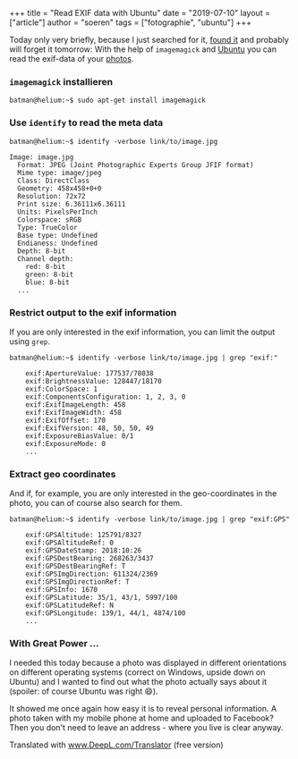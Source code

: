 +++
title = "Read EXIF data with Ubuntu"
date = "2019-07-10"
layout = ["article"]
author = "soeren"
tags = ["fotographie", "ubuntu"]
+++

Today only very briefly, because I just searched for it, [found it](https://mikebeach.org/2011/12/17/how-to-retrieve-exif-data-from-the-command-line-in-ubuntu-linux/) and probably will forget it tomorrow: With the help of `imagemagick` and [Ubuntu](/tags/ubuntu/) you can read the exif-data of your [photos](/tags/fotographie).

### `imagemagick` installieren

```
batman@helium:~$ sudo apt-get install imagemagick
```

### Use `identify` to read the meta data

```
batman@helium:~$ identify -verbose link/to/image.jpg

Image: image.jpg
  Format: JPEG (Joint Photographic Experts Group JFIF format)
  Mime type: image/jpeg
  Class: DirectClass
  Geometry: 458x458+0+0
  Resolution: 72x72
  Print size: 6.36111x6.36111
  Units: PixelsPerInch
  Colorspace: sRGB
  Type: TrueColor
  Base type: Undefined
  Endianess: Undefined
  Depth: 8-bit
  Channel depth:
    red: 8-bit
    green: 8-bit
    blue: 8-bit
  ...
```

### Restrict output to the exif information

If you are only interested in the exif information, you can limit the output using `grep`. 

```
batman@helium:~$ identify -verbose link/to/image.jpg | grep "exif:"

    exif:ApertureValue: 177537/78038
    exif:BrightnessValue: 128447/18170
    exif:ColorSpace: 1
    exif:ComponentsConfiguration: 1, 2, 3, 0
    exif:ExifImageLength: 458
    exif:ExifImageWidth: 458
    exif:ExifOffset: 170
    exif:ExifVersion: 48, 50, 50, 49
    exif:ExposureBiasValue: 0/1
    exif:ExposureMode: 0
    ...
```

### Extract geo coordinates

And if, for example, you are only interested in the geo-coordinates in the photo, you can of course also search for them. 

```
batman@helium:~$ identify -verbose link/to/image.jpg | grep "exif:GPS"

    exif:GPSAltitude: 125791/8327
    exif:GPSAltitudeRef: 0
    exif:GPSDateStamp: 2018:10:26
    exif:GPSDestBearing: 268263/3437
    exif:GPSDestBearingRef: T
    exif:GPSImgDirection: 611324/2369
    exif:GPSImgDirectionRef: T
    exif:GPSInfo: 1670
    exif:GPSLatitude: 35/1, 43/1, 5997/100
    exif:GPSLatitudeRef: N
    exif:GPSLongitude: 139/1, 44/1, 4874/100
    ...
```

### With Great Power ...

I needed this today because a photo was displayed in different orientations on different operating systems (correct on Windows, upside down on Ubuntu) and I wanted to find out what the photo actually says about it (spoiler: <span class="spoiler">of course Ubuntu was right :smile:</span>).

It showed me once again how easy it is to reveal personal information. A photo taken with my mobile phone at home and uploaded to Facebook? Then you don't need to leave an address - where you live is clear anyway.

Translated with www.DeepL.com/Translator (free version)